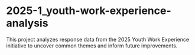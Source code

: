 # 2025-1_youth-work-experience-analysis
This project analyzes response data from the 2025 Youth Work Experience initiative to uncover common themes and inform future improvements.
